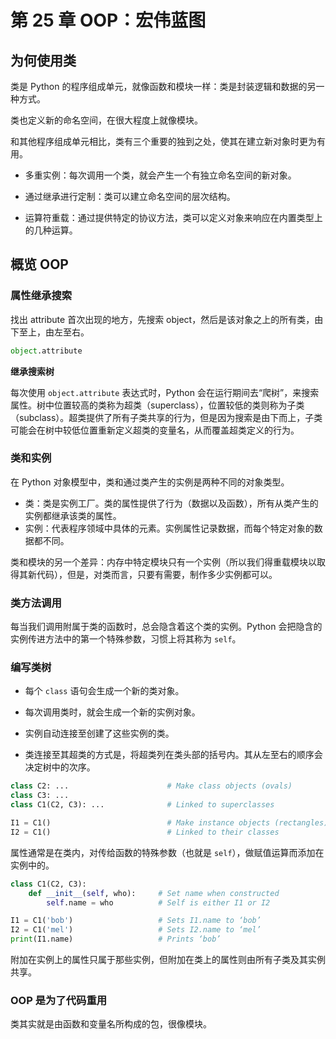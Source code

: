 # 第 25 章 OOP：宏伟蓝图

## 为何使用类

类是 Python 的程序组成单元，就像函数和模块一样：类是封装逻辑和数据的另一种方式。

类也定义新的命名空间，在很大程度上就像模块。

和其他程序组成单元相比，类有三个重要的独到之处，使其在建立新对象时更为有用。

- 多重实例：每次调用一个类，就会产生一个有独立命名空间的新对象。

- 通过继承进行定制：类可以建立命名空间的层次结构。

- 运算符重载：通过提供特定的协议方法，类可以定义对象来响应在内置类型上的几种运算。

## 概览 OOP

### 属性继承搜索

找出 attribute 首次出现的地方，先搜索 object，然后是该对象之上的所有类，由下至上，由左至右。
```python
object.attribute
```

**继承搜索树**

每次使用 `object.attribute` 表达式时，Python 会在运行期间去“爬树”，来搜索属性。树中位置较高的类称为超类（superclass），位置较低的类则称为子类（subclass）。超类提供了所有子类共享的行为，但是因为搜索是由下而上，子类可能会在树中较低位置重新定义超类的变量名，从而覆盖超类定义的行为。

### 类和实例

在 Python 对象模型中，类和通过类产生的实例是两种不同的对象类型。

- 类：类是实例工厂。类的属性提供了行为（数据以及函数），所有从类产生的实例都继承该类的属性。
- 实例：代表程序领域中具体的元素。实例属性记录数据，而每个特定对象的数据都不同。

类和模块的另一个差异：内存中特定模块只有一个实例（所以我们得重载模块以取得其新代码），但是，对类而言，只要有需要，制作多少实例都可以。

### 类方法调用

每当我们调用附属于类的函数时，总会隐含着这个类的实例。Python 会把隐含的实例传进方法中的第一个特殊参数，习惯上将其称为 `self`。


### 编写类树

- 每个 `class` 语句会生成一个新的类对象。

- 每次调用类时，就会生成一个新的实例对象。

- 实例自动连接至创建了这些实例的类。

- 类连接至其超类的方式是，将超类列在类头部的括号内。其从左至右的顺序会决定树中的次序。

```python
class C2: ...                      # Make class objects (ovals)
class C3: ...
class C1(C2, C3): ...              # Linked to superclasses

I1 = C1()                          # Make instance objects (rectangles)
I2 = C1()                          # Linked to their classes
```

属性通常是在类内，对传给函数的特殊参数（也就是 `self`），做赋值运算而添加在实例中的。
```python
class C1(C2, C3):
    def __init__(self, who):     # Set name when constructed
        self.name = who          # Self is either I1 or I2

I1 = C1('bob')                   # Sets I1.name to ‘bob’
I2 = C1('mel')                   # Sets I2.name to ‘mel’
print(I1.name)                   # Prints ‘bob’
```

附加在实例上的属性只属于那些实例，但附加在类上的属性则由所有子类及其实例共享。

### OOP 是为了代码重用

类其实就是由函数和变量名所构成的包，很像模块。